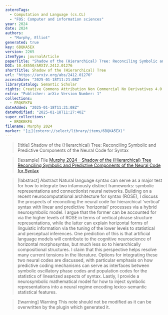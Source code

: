 ```yaml
---
zoteroTags:
  - Computation and Language (cs.CL)
  - "FOS: Computer and information sciences"
year: 2024
date: 2024
authors:
  - "Murphy, Elliot"
generated: true
key: 6BQKA5EX
version: 2265
itemType: journalArticle
paperTitle: "Shadow of the (Hierarchical) Tree: Reconciling Symbolic and Predictive Components of the Neural Code for Syntax"
DOI: 10.48550/ARXIV.2412.01276
shortTitle: Shadow of the (Hierarchical) Tree
url: "https://arxiv.org/abs/2412.01276"
accessDate: "2025-01-18T11:21:08Z"
libraryCatalog: Semantic Scholar
rights: Creative Commons Attribution Non Commercial No Derivatives 4.0 International
extra: "Publisher: arXiv Version Number: 1"
collections:
  - ERQKEKFA
dateAdded: "2025-01-18T11:21:08Z"
dateModified: "2025-01-18T11:27:40Z"
super_collections:
  - ERQKEKFA
filename: Murphy 2024
marker: "[🇿](zotero://select/library/items/6BQKA5EX)"
---
```


> [!title] Shadow of the (Hierarchical) Tree: Reconciling Symbolic and Predictive Components of the Neural Code for Syntax

> [!example] File
> [Murphy 2024 - Shadow of the (Hierarchical) Tree Reconciling Symbolic and Predictive Components of the Neural Code for Syntax](/Papers/PDFs/Murphy%202024%20-%20Shadow%20of%20the%20(Hierarchical)%20Tree%20Reconciling%20Symbolic%20and%20Predictive%20Components%20of%20the%20Neural%20Code%20for%20Syntax.pdf)

> [!abstract] Abstract
> Natural language syntax can serve as a major test for how to integrate two infamously distinct frameworks: symbolic representations and connectionist neural networks. Building on a recent neurocomputational architecture for syntax (ROSE), I discuss the prospects of reconciling the neural code for hierarchical 'vertical' syntax with linear and predictive 'horizontal' processes via a hybrid neurosymbolic model. I argue that the former can be accounted for via the higher levels of ROSE in terms of vertical phrase structure representations, while the latter can explain horizontal forms of linguistic information via the tuning of the lower levels to statistical and perceptual inferences. One prediction of this is that artificial language models will contribute to the cognitive neuroscience of horizontal morphosyntax, but much less so to hierarchically compositional structures. I claim that this perspective helps resolve many current tensions in the literature. Options for integrating these two neural codes are discussed, with particular emphasis on how predictive coding mechanisms can serve as interfaces between symbolic oscillatory phase codes and population codes for the statistics of linearized aspects of syntax. Lastly, I provide a neurosymbolic mathematical model for how to inject symbolic representations into a neural regime encoding lexico-semantic statistical features.

>[!warning] Warning
> This note should not be modified as it can be overwritten by the plugin which generated it.

